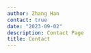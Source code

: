 ```yaml
---
author: Zhang Han
contact: true
date: "2023-09-02"
description: Contact Page
title: Contact
---
```

